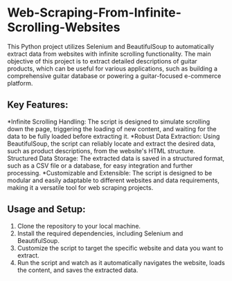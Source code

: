 # Web-Scraping-From-Infinite-Scrolling-Websites

This Python project utilizes Selenium and BeautifulSoup to automatically extract data from websites with infinite scrolling functionality. The main objective of this project is to extract detailed descriptions of guitar products, which can be useful for various applications, such as building a comprehensive guitar database or powering a guitar-focused e-commerce platform.
## Key Features:
*Infinite Scrolling Handling: The script is designed to simulate scrolling down the page, triggering the loading of new content, and waiting for the data to be fully loaded before extracting it.
*Robust Data Extraction: Using BeautifulSoup, the script can reliably locate and extract the desired data, such as product descriptions, from the website's HTML structure.
Structured Data Storage: The extracted data is saved in a structured format, such as a CSV file or a database, for easy integration and further processing.
*Customizable and Extensible: The script is designed to be modular and easily adaptable to different websites and data requirements, making it a versatile tool for web scraping projects.
## Usage and Setup:
1) Clone the repository to your local machine.
2) Install the required dependencies, including Selenium and BeautifulSoup.
3) Customize the script to target the specific website and data you want to extract.
4) Run the script and watch as it automatically navigates the website, loads the content, and saves the extracted data.
